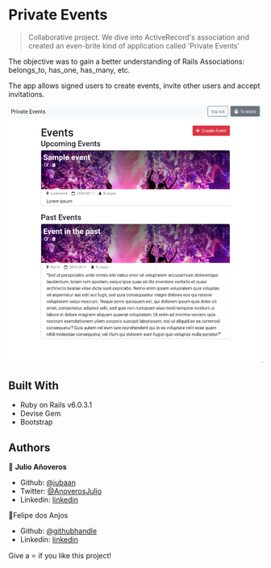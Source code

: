 # Private Events

> Collaborative project. We dive into ActiveRecord's association and created an
even-brite kind of application called 'Private Events'

The objective was to gain a better understanding of Rails Associations:
belongs_to, has_one, has_many, etc.

The app allows signed users to create events, invite other users and accept
invitations.

![screenshot](screenshot.png)


## Built With

- Ruby on Rails v6.0.3.1
- Devise Gem
- Bootstrap

## Authors

👤 **Julio Añoveros**

- Github: [@jubaan](https://github.com/jubaan)
- Twitter: [@AnoverosJulio](https://twitter.com/AnoverosJulio)
- Linkedin: [linkedin](https://www.linkedin.com/in/julio-a%C3%B1overos-b987a8a/)

👤Felipe dos Anjos

- Github: [@githubhandle](https://github.com/fc-anjos)
- Linkedin: [linkedin](https://linkedin.com/in/fc-anjos)

Give a ⭐️ if you like this project!

